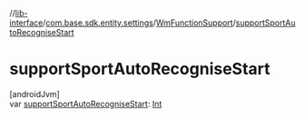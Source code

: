 //[lib-interface](../../../index.md)/[com.base.sdk.entity.settings](../index.md)/[WmFunctionSupport](index.md)/[supportSportAutoRecogniseStart](support-sport-auto-recognise-start.md)

# supportSportAutoRecogniseStart

[androidJvm]\
var [supportSportAutoRecogniseStart](support-sport-auto-recognise-start.md): [Int](https://kotlinlang.org/api/latest/jvm/stdlib/kotlin/-int/index.html)
